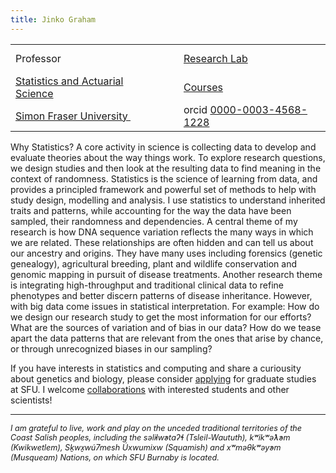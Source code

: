 ```yaml
---
title: Jinko Graham
---
```

  <table> 
    <tbody>
  <tr>
  <td align="left"> Professor </td>
  <td align="center">&nbsp; &nbsp; &nbsp; </td>
    <td align="left"> <a href="https://sfustatgen.github.io">Research Lab</a>  </td>
  <!-- <td align="left"> Office SSC-K10553</td> -->
  </tr>
  <tr>
  <td align="left">  <a href="https://www.stat.sfu.ca/">Statistics and Actuarial Science</a> </td>
  <td align="center">&nbsp; &nbsp; &nbsp; </td>
    <td align="left"> <a href="/Teaching">Courses</a> </td>
  </tr>
  <tr>
   <td align="left"> <a href="https://www.sfu.ca"> Simon Fraser University </a> &nbsp; </td>
  <td align="center">&nbsp; &nbsp; &nbsp; </td>
  <td align="left"> orcid <a href="http://orcid.org/0000-0003-4568-1228">0000-0003-4568-1228</a></td>
  </tr>
  <!-- <tr>
    <td align="left"> &nbsp; <A HREF="https://sfustatgen.github.io">Research lab</A></td>
    <td align="center">&nbsp; &nbsp; &nbsp; </td>
    <td align="left"> <A HREF="Teaching/">Courses</A></td>
  </tr> -->
    </tbody>
  </table>

Why Statistics? A core activity in science is collecting data to develop 
and evaluate theories about the way things work.
To explore research questions, we design studies and then 
look at the resulting data to find meaning in the context of randomness.
Statistics is the science of learning from data, and
provides a principled framework and powerful set of methods to help 
with study design, modelling and analysis.
I use statistics to understand inherited traits and patterns,
while accounting for the way the data have been sampled, 
their randomness and dependencies. A central theme of my research is how DNA 
sequence variation reflects the many ways in which we are related. 
These relationships are often hidden and can tell us about our ancestry and origins.
They have many uses including forensics (genetic genealogy), agricultural breeding,
plant and wildlife conservation and 
genomic mapping in pursuit of disease treatments.
Another research theme is integrating high-throughput and traditional clinical
data to refine phenotypes and better discern patterns of disease inheritance.
However, with big data come issues in statistical interpretation. For example:
How do we design our research study to get the most information for our efforts?
What are the sources of variation and of bias in our data?
How do we tease apart the data patterns
that are relevant from the ones that arise by chance, or through
unrecognized biases in our sampling? 
<p>
If you have interests
in statistics and computing and share a curiousity about
genetics and biology, please consider <a href="https://www.sfu.ca/stat-actsci/graduate/prospective-students/admissions.html">applying</a>
for graduate studies at SFU. I welcome
<A HREF="https://sfustatgen.github.io/">collaborations</A> with interested 
students and other scientists! 
</p>

<hr size="3" width="100%">
<p style="font-size:90%;font-style:italic">
<i>I am grateful to live, work and play on the unceded traditional territories of the Coast Salish peoples, including the səl̓ilw̓ətaʔɬ (Tsleil-Waututh), kʷikʷəƛ̓əm (Kwikwetlem), Sḵwx̱wú7mesh Úxwumixw (Squamish) and xʷməθkʷəy̓əm (Musqueam) Nations, on which SFU Burnaby is located.
</p>



